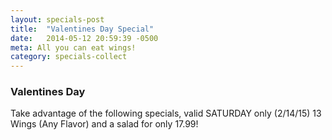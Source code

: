 ```yaml
---
layout: specials-post
title:  "Valentines Day Special"
date:   2014-05-12 20:59:39 -0500
meta: All you can eat wings!
category: specials-collect
---
```


### Valentines Day
Take advantage of the following specials, valid SATURDAY only (2/14/15)
13 Wings (Any Flavor) and a salad for only 17.99!
